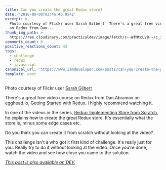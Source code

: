```yaml
---
title: Can you create the great Redux store?
date: '2018-09-08T03:46:46.954Z'
excerpt: >-
  Photo courtesy of Flickr user Sarah Gilbert  There's a great free video course
  on Redux from Dan...
thumb_img_path: >-
  https://res.cloudinary.com/practicaldev/image/fetch/s--WfMtcLv8--/c_imagga_scale,f_auto,fl_progressive,h_420,q_auto,w_1000/https://thepracticaldev.s3.amazonaws.com/i/usmlgnkwhg89ihcajy8f.jpg
comments_count: 0
positive_reactions_count: 43
tags:
  - challenge
  - redux
  - javascript
canonical_url: 'https://www.iamdeveloper.com/posts/can-you-create-the-great-redux-store-4eo1/'
template: post
---
```


Photo courtesy of Flickr user [Sarah Gilbert](https://www.flickr.com/photos/cafemama/69563206/in/photolist-79wHC-maGRPk-aaVmku-dsJwwH-nGgqY-qNmdr2-fQa4Kw-Vp5gx6-3S2neU-21VKjz8-jjprJk-maGNAg-nh4cjW-79AYR3-dMgwX7-jjpFTo-G9cWjj-maJKfo-9xi9bg-VqjQXQ-dC2zsp-9xm7QJ-f5sGJY-aKwu3-dTaeb1-rafFD8-7EBr7A-8UzZXG-jrYjoS-8oFX1v-7cNo2Q-73aYMU-mb3dp8-6vXYTc-7Mv56E-e82EcL-stcsn-o97FuM-tcFhC-mbidcr-aAiN87-9oiboh-63a2Gn-22fx9Bn-2wzgk-2wzmt-zj5cVn-rFdx4M-2wABU-2wAqC)

There's a great free video course on Redux from Dan Abramov on egghead.io, [Getting Started with Redux](https://egghead.io/courses/getting-started-with-redux). I highly recommend watching it.

In one of the videos in the series, [Redux: Implementing Store from Scratch](https://egghead.io/lessons/react-redux-implementing-store-from-scratch), he explains how to create the great Redux store. It's essentially what the store is, minus some edge cases etc.

Do you think you can create it from scratch without looking at the video?

This challenge isn't a who got it first kind of challenge. It's really just for you. Really try to do it without looking at the video. Once you're done, watch the video and see how close you came to the solution.

_[This post is also available on DEV.](https://dev.to/nickytonline/can-you-create-the-great-redux-store-4eo1)_

<script>
const parent = document.getElementsByTagName('head')[0];
const script = document.createElement('script');
script.type = 'text/javascript';
script.src = 'https://cdnjs.cloudflare.com/ajax/libs/iframe-resizer/4.1.1/iframeResizer.min.js';
script.charset = 'utf-8';
script.onload = function() {
    window.iFrameResize({}, '.liquidTag');
};
parent.appendChild(script);
</script>
